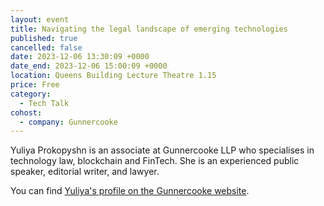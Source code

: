 ```yaml
---
layout: event
title: Navigating the legal landscape of emerging technologies
published: true
cancelled: false
date: 2023-12-06 13:30:09 +0000
date_end: 2023-12-06 15:00:09 +0000
location: Queens Building Lecture Theatre 1.15
price: Free
category:
  - Tech Talk
cohost:
  - company: Gunnercooke
---
```

Yuliya Prokopyshn is an associate at Gunnercooke LLP who specialises in technology law, blockchain and FinTech. She is an experienced public speaker, editorial writer, and lawyer.

You can find [Yuliya's profile on the Gunnercooke website](https://gunnercooke.com/people/yuliya-prokopyshyn/).